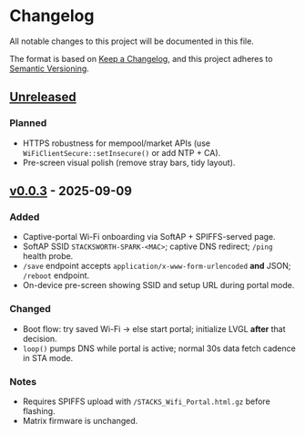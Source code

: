 # Changelog
All notable changes to this project will be documented in this file.

The format is based on [Keep a Changelog], and this project adheres to [Semantic Versioning].

## [Unreleased]
### Planned
- HTTPS robustness for mempool/market APIs (use `WiFiClientSecure::setInsecure()` or add NTP + CA).
- Pre-screen visual polish (remove stray bars, tidy layout).

## [v0.0.3] - 2025-09-09
### Added
- Captive-portal Wi-Fi onboarding via SoftAP + SPIFFS-served page.
- SoftAP SSID `STACKSWORTH-SPARK-<MAC>`; captive DNS redirect; `/ping` health probe.
- `/save` endpoint accepts `application/x-www-form-urlencoded` **and** JSON; `/reboot` endpoint.
- On-device pre-screen showing SSID and setup URL during portal mode.

### Changed
- Boot flow: try saved Wi-Fi → else start portal; initialize LVGL **after** that decision.
- `loop()` pumps DNS while portal is active; normal 30s data fetch cadence in STA mode.

### Notes
- Requires SPIFFS upload with `/STACKS_Wifi_Portal.html.gz` before flashing.
- Matrix firmware is unchanged.

[Unreleased]: https://github.com/<org>/<repo>/compare/v0.0.3...HEAD
[v0.0.3]: https://github.com/<org>/<repo>/releases/tag/v0.0.3
[Keep a Changelog]: https://keepachangelog.com/en/1.0.0/
[Semantic Versioning]: https://semver.org/spec/v2.0.0.html
